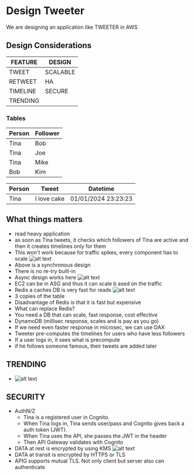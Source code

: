 # Design Tweeter
We are designing an application like TWEETER in AWS

## Design Considerations
|FEATURE|DESIGN|
|-------|------|
|TWEET | SCALABLE|
|RETWEET|HA|
|TIMELINE|SECURE|
|TRENDING||

### Tables
|Person|Follower|
|------|--------|
|Tina|Bob|
|Tina|Joe|
|Tina|Mike|
|Bob|Kim|

|Person|Tweet|Datetime|
|------|-----|--------|
|Tina|I love cake|01/01/2024 23:23:23|

## What things matters
- read heavy application
- as soon as Tina tweets, it checks which followers of Tina are active and then it creates timelines only for them
- This won't work because for traffic spikes, every component has to scale
![alt text](image-2.png)
- Above is a synchronous design
- There is no re-try built-in
- Async design works here
![alt text](image-3.png)
- EC2 can be in ASG and thus it can scale b ased on the traffic
- Redis a caches DB is very fast for reads
![alt text](image-4.png)
- 3 copies of the table
- Disadvantage of Redis is that it is fast but expensive
- What can replace Redis?
- You need a DB that can scale, fast response, cost effective
- DynamoDB (millisec response, scales and is pay as you go)
- If we need even faster response in microsec, we can use DAX
- Tweeter pre-computes the timelines for users who have less followers
- If a user logs in, it sees what is precompute
- if he follows someone famous, their tweets are added later

## TRENDING
- ![alt text](image-5.png)

## SECURITY
- AuthN/Z
    - Tina is a registered user in Cognito.
    - When Tina logs in, Tina sends user/pass and Cognito gives back a auth token (JWT).
    - When Tina uses the API, she passes the JWT in the header
    - Then API Gateway validates with Cognito
- DATA at rest is encrypted by using KMS
![alt text](image-6.png)
- DATA at transit is encrypted by HTTPS or TLS
- APIG supports mutual TLS. Not only client but server also can authenticate